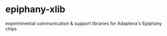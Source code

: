 epiphany-xlib
=============

experminental communication &amp; support libraries for Adapteva's Epiphany chips
